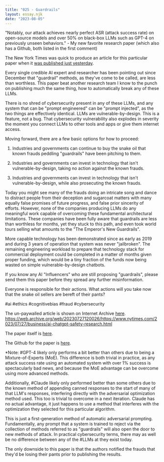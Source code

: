 ```yaml
---
title: "025 - Guardrails"
layout: essay.njk
date: "2023-08-05"
---
```


"Notably, our attack achieves nearly perfect ASR (attack success rate) on open-source models and over 50% on black-box LLMs such as GPT-4 on previously unseen behaviors." - My new favorite research paper (which also has a Github, both listed in the first comment)

The New York Times was quick to produce an article for this particular paper when it [was published just yesterday](https://www.nytimes.com/2023/07/27/business/ai-chatgpt-safety-research.html).

Every single credible AI expert and researcher has been pointing out since December that "guardrail" methods, as they've come to be called, are less than worthless. This paper beat another research team I know to the punch on publishing much the same thing, how to automatically break any of these LLMs.

There is no shred of cybersecurity present in any of these LLMs, and any system that can be "prompt engineered" can be "prompt injected", as the two things are effectively identical. LLMs are vulnerable-by-design. This is a feature, not a bug. That cybersecurity vulnerability also explodes in severity the moment you connect LLMs to other tools and apps or give them internet access.

Moving forward, there are a few basic options for how to proceed:

1. Industries and governments can continue to buy the snake oil that known frauds peddling "guardrails" have been pitching to them.

2. Industries and governments can invest in technology that isn't vulnerable-by-design, taking no action against the known frauds.

3. Industries and governments can invest in technology that isn't vulnerable-by-design, while also prosecuting the known frauds.

Today you might see many of the frauds doing an intricate song and dance to distract people from their deception and sugarcoat matters with many equally false promises of future progress, and false prior sincerity of efforts. However, none of the companies producing LLMs do any meaningful work capable of overcoming these fundamental architectural limitations. These companies have been fully aware that guardrails are less than worthless for months, yet they stuck to this path, and even took world tours selling what amounts to the "The Emperor's New Guardrails".

More capable technology has been demonstrated since as early as 2019 and during 3 years of operation that system was never "jailbroken". The remaining engineering workload to prepare that technology stack for commercial deployment could be completed in a matter of months given proper funding, which would be a tiny fraction of the funds now being wasted on simple vulnerable-by-design chatbots.

If you know any AI "Influencers" who are still proposing "guardrails", please send them this paper before they spread any further misinformation.

Everyone is responsible for their actions. What actions will you take now that the snake oil sellers are bereft of their pants?

#ai #ethics #cognitivebias #fraud #cybersecurity

The un-paywalled article is shown on Internet Archive [here](https://web.archive.org/web/20230727120026/https://www.nytimes.com/2023/07/27/business/ai-chatgpt-safety-research.html). <https://web.archive.org/web/20230727120026/https://www.nytimes.com/2023/07/27/business/ai-chatgpt-safety-research.html>

The paper itself is [here](https://llm-attacks.org/).

The Github for the paper is [here](https://github.com/llm-attacks/llm-attacks).

\*Note: #GPT-4 likely only performs a bit better than others due to being a Mixture-of-Experts (MoE). This difference is both trivial in practice, as any attack success rate using an automated system with over 1% success is spectacularly bad news, and because the MoE advantage can be overcome using more advanced methods.

Additionally, #Claude likely only performed better than some others due to the known method of appending canned responses to the start of many of that LLM's responses, interfering directly with the adversarial optimization method used. This too is trivial to overcome in a next iteration. Claude has no actual advantage, it just happens to use a method that interferes with the optimization they selected for this particular algorithm.

This is just a first-generation method of automatic adversarial prompting. Fundamentally, any prompt that a system is trained to reject via the collection of methods referred to as "guardrails" will also open the door to new methods of attack. In practical cybersecurity terms, there may as well be no difference between any of the #LLMs at they exist today.

The only downside to this paper is that the authors notified the frauds that they'd be losing their pants prior to publishing the results.
